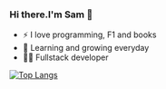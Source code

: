 ### Hi there.I'm Sam 👋

- ⚡ I love programming, F1 and books
- 🌱 Learning and growing everyday
- 🧑‍💻 Fullstack developer



[![Top Langs](https://github-readme-stats.vercel.app/api/top-langs/?username=SskyWalkerR)](https://github.com/SskyWalkerR/github-readme-stats)
